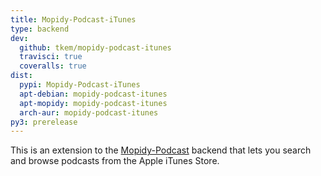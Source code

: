 ```yaml
---
title: Mopidy-Podcast-iTunes
type: backend
dev:
  github: tkem/mopidy-podcast-itunes
  travisci: true
  coveralls: true
dist:
  pypi: Mopidy-Podcast-iTunes
  apt-debian: mopidy-podcast-itunes
  apt-mopidy: mopidy-podcast-itunes
  arch-aur: mopidy-podcast-itunes
py3: prerelease
---
```


This is an extension to the [Mopidy-Podcast](/ext/podcast/) backend that lets
you search and browse podcasts from the Apple iTunes Store.
